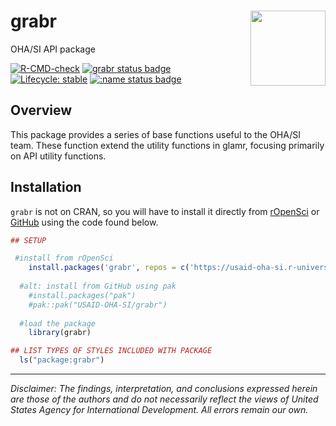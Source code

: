 # grabr <img src="man/figures/logo.png" align="right" height="120" />

OHA/SI API package

<!-- badges: start -->
[![R-CMD-check](https://github.com/USAID-OHA-SI/grabr/workflows/R-CMD-check/badge.svg)](https://github.com/USAID-OHA-SI/grabr/actions)
[![grabr status badge](https://usaid-oha-si.r-universe.dev/badges/grabr)](https://usaid-oha-si.r-universe.dev/grabr)
[![Lifecycle: stable](https://img.shields.io/badge/lifecycle-stable-brightgreen.svg)](https://lifecycle.r-lib.org/articles/stages.html#stable)
[![:name status badge](https://usaid-oha-si.r-universe.dev/badges/:name)](https://usaid-oha-si.r-universe.dev/)
<!-- badges: end -->


## Overview

This package provides a series of base functions useful to the OHA/SI team. These function extend the utility functions in glamr, focusing primarily on API utility functions.


## Installation

`grabr` is not on CRAN, so you will have to install it directly from [rOpenSci](https://usaid-oha-si.r-universe.dev/packages) or [GitHub](https://github.com/USAID-OHA-SI/) using the code found below.

``` r
## SETUP

 #install from rOpenSci
    install.packages('grabr', repos = c('https://usaid-oha-si.r-universe.dev', 'https://cloud.r-project.org'))
    
  #alt: install from GitHub using pak
    #install.packages("pak")
    #pak::pak("USAID-OHA-SI/grabr")
    
  #load the package
    library(grabr)

## LIST TYPES OF STYLES INCLUDED WITH PACKAGE
  ls("package:grabr")
```


---

*Disclaimer: The findings, interpretation, and conclusions expressed herein are those of the authors and do not necessarily reflect the views of United States Agency for International Development. All errors remain our own.*

